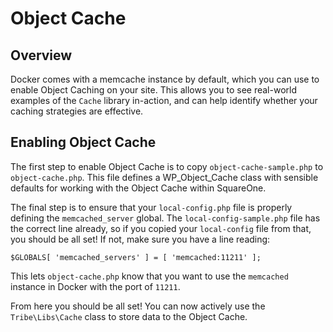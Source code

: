 # Object Cache

## Overview

Docker comes with a memcache instance by default, which you can use to enable Object Caching on your site. This allows you
to see real-world examples of the `Cache` library in-action, and can help identify whether your caching strategies are effective.

## Enabling Object Cache

The first step to enable Object Cache is to copy `object-cache-sample.php` to `object-cache.php`. This file defines a WP_Object_Cache 
class with sensible defaults for working with the Object Cache within SquareOne. 

The final step is to ensure that your `local-config.php` file is properly defining the `memcached_server` global. The
`local-config-sample.php` file has the correct line already, so if you copied your `local-config` file from that, you should be all set! 
If not, make sure you have a line reading:

```
$GLOBALS[ 'memcached_servers' ] = [ 'memcached:11211' ];
```

This lets `object-cache.php` know that you want to use the `memcached` instance in Docker with the port of `11211`.

From here you should be all set! You can now actively use the `Tribe\Libs\Cache` class to store data to the Object Cache.
